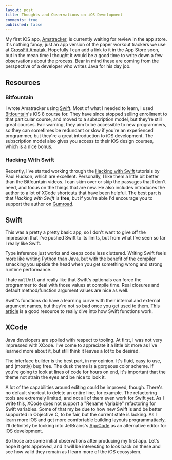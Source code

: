 ```yaml
---
layout: post
title: Thoughts and Observations on iOS Development
comments: true
published: false
---
```


My first iOS app, [Amatracker](https://github.com/rpmartz/amatracker), is currently waiting for review in the app store. It's nothing fancy; just an app version of the paper workout trackers we use at [CrossFit Amatak](http://crossfitamatak.com). Hopefully I can add a link to it in the App Store soon, but in the mean time I thought it would be a good time to write down a few observations about the process. Bear in mind these are coming from the perspective of a developer who writes Java for his day job.

## Resources

### Bitfountain

I wrote Amatracker using [Swift](). Most of what I needed to learn, I used [Bitfountain](http://bitfountain.io)'s iOS 8 course for. They have since stopped selling enrollment to that particular course, and moved to a subscription model, but they're still great courses. Fair warning, they aim to be accessible to new programmers, so they can sometimes be redundant or slow if you're an experienced programmer, but they're a great introduction to iOS development. The subscription model also gives you access to their iOS design courses, which is a nice bonus.

### Hacking With Swift

Recently, I've started working through the [Hacking with Swift](https://hackingwithswift.com) tutorials by Paul Hudson, which are excellent. Personally, I like them a little bit better than the Bitfountain videos. I can skim over or skip the passages that I don't need, and focus on the things that are new. He also includes introduces the author to a lot of XCode shortcuts that have been helpful. The best part is that _Hacking with Swift_ is **free**, but if you're able I'd encourage you to support the author on [Gumroad](https://gumroad.com/l/hws-book-pack).

## Swift

This was a pretty a pretty basic app, so I don't want to give off the impression that I've pushed Swift to its limits, but from what I've seen so far I really like Swift. 

Type inference just works and keeps code less cluttered. Writing Swift feels more like writing Python than Java, but with the benefit of the compiler smacking you upside the head when you get something wrong and strong runtime performance. 

I hate `null`/`nil` and really like that Swift's optionals can force the programmer to deal with those values at compile time. Real closures and default method/function argument values are nice as well. 

Swift's functions do have a learning curve with their internal and external argument names, but they're not so bad once you get used to them. [This article](https://www.objc.io/issues/16-swift/swift-functions/) is a good resource to really dive into how Swift functions work.

## XCode

Java developers are spoiled with respect to tooling. At first, I was not very impressed with XCode. I've come to appreciate it a little bit more as I've learned more about it, but still think it leaves a lot to be desired. 

The interface builder is the best part, in my opinion. It's fluid, easy to use, and (mostly) bug free. The dusk theme is a gorgeous color scheme. If you're going to look at lines of code for hours on end, it's important that the theme not strain the eyes and be nice to look it. 

A lot of the capabilities around editing could be improved, though. There's no default shortcut to delete an entire line, for example. The refactoring tools are extremely limited, and not all of them even work for Swift yet. As I write this, XCode does not support a "Rename Variable" refactoring for Swift variables. Some of that my be due to how new Swift is and be better supported in Objective C, to be fair, but the current state is lacking. As I learn more iOS and get more comfortable building layouts programmatiacly, I'll definitely be looking into JetBrains's [AppCode](https://www.jetbrains.com/objc/) as an alternative editor for iOS development. 

So those are some initial observations after producing my first app. Let's hope it gets approved, and it will be interesting to look back on these and see how valid they remain as I learn more of the iOS ecosystem.

